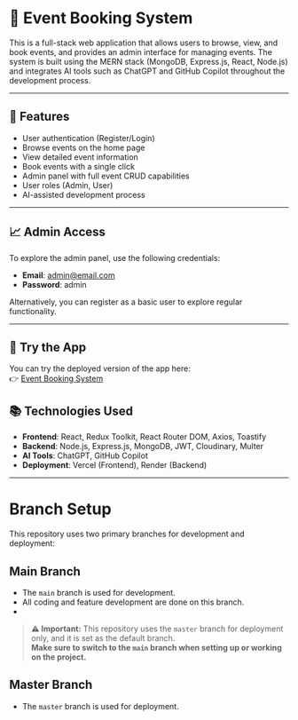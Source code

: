 # 🌟 Event Booking System

This is a full-stack web application that allows users to browse, view, and book events, and provides an admin interface for managing events. The system is built using the MERN stack (MongoDB, Express.js, React, Node.js) and integrates AI tools such as ChatGPT and GitHub Copilot throughout the development process.

---

## 🚀 Features

- User authentication (Register/Login)
- Browse events on the home page
- View detailed event information
- Book events with a single click
- Admin panel with full event CRUD capabilities
- User roles (Admin, User)
- AI-assisted development process

---

## 📈 Admin Access

To explore the admin panel, use the following credentials:

- **Email**: admin@email.com  
- **Password**: admin

Alternatively, you can register as a basic user to explore regular functionality.

---

## 📍 Try the App

You can try the deployed version of the app here:  
👉 [Event Booking System](https://event-booking-system-rouge.vercel.app/)


## 📚 Technologies Used

- **Frontend**: React, Redux Toolkit, React Router DOM, Axios, Toastify
- **Backend**: Node.js, Express.js, MongoDB, JWT, Cloudinary, Multer
- **AI Tools**: ChatGPT, GitHub Copilot
- **Deployment**: Vercel (Frontend), Render (Backend)

---

# Branch Setup

This repository uses two primary branches for development and deployment:

## Main Branch
- The `main` branch is used for development.
- All coding and feature development are done on this branch.
- 
> **⚠️ Important:** This repository uses the `master` branch for deployment only, and it is set as the default branch.  
> **Make sure to switch to the `main` branch when setting up or working on the project.**

## Master Branch
- The `master` branch is used for deployment.
